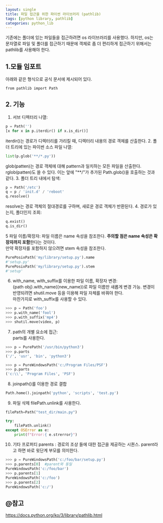 ```yaml
---
layout: single
title: 파일 접근을 위한 파이썬 라이브러리 (pathlib)
tags: [python library, pathlib]
categories: python_lib
---
```

기존에는 폴더에 있는 파일들을 접근하려면 os 라이브러리를 사용했다. 하지만, os는 문자열로
파일 및 폴더를 접근하기 때문에 객체로 좀 더 편리하게 접근하기 위해서는 pathlib를 사용해야 한다.

## 1.모듈 임포트
아래와 같은 형식으로 공식 문서에 제시되어 있다.
```
from pathlib import Path
```
## 2. 기능
1. 서브 디렉터리 나열:
```python
p = Path('')
[x for x in p.iterdir() if x.is_dir()]
```
iterdir()는 경로가 디렉터리를 가리킬 때, 디렉터리 내용의 경로 객체를 산출한다.
2. 폴더 트리에 있는 파이썬 소스 파일 나열:
```python
list(p.glob('**/*.py'))
```
glob(patten)는 경로 객체에 대해 pattern과 일치하는 모든 파일을 산출한다.   
rglob(patten)도 쓸 수 있다. 이는 앞에 "**/"가 추가된 Path.glob()을 호출하는 것과 같다.
3. 폴더 트리 내에서 탐색:
```python
p = Path('/etc')
q = p / 'init.d' / 'reboot'
q.resolve()
```
resolve는 경로 객체의 절대경로를 구하며, 새로운 경로 객체가 반환된다.
4. 경로가 있는지, 폴더인지 조회:
```python
q.exist()
q.is_dir()
```
5 파일 이름/확장자: 
파일 이름은 name 속성을 참조한다. **주의할 점은 name 속성은 확장자까지 포함**한다는 것이다.   
만약 확장자를 포함하지 않으려면 stem 속성을 참조한다.
```python
PurePosixPath('my/library/setup.py').name
#'setup.py'
PurePosixPath('my/library/setup.py').stem
#'setup'

```

6. with_name, with_suffix를 이용한 파일 이름, 확장자 변경:  
{path obj}.with_name({new_name})로 파일 이름만 새롭게 변경 가능. 변경이 반영되려면 shutil.move 등을 이용해 파일 자체를 바꿔야 한다.  
마찬가지로 with_suffix를 사용할 수 있다.

```python
>>> p = Path('foo')
>>> p.with_name('fool')
>>> p.with_suffix('mp4')
>>> shutil.move(video, p)
```

7. path의 개별 요소에 접근:  
parts를 사용한다.
```python
>>> p = PurePath('/usr/bin/python3')
>>> p.parts
('/', 'usr', 'bin', 'python3')

>>> p = PureWindowsPath('c:/Program Files/PSF')
>>> p.parts
('c:\\', 'Program Files', 'PSF')
```  

8. joinpath()를 이용한 경로 결합
```python
Path.home().joinpath('python', 'scripts', 'test.py')
```

9. 파일 삭제
filePath.unlink를 사용한다.
```python
filePath=Path("test_dir/main.py")

try:
    filePath.unlink()
except OSError as e:
    print(f"Error:{ e.strerror}")
```
10. 기타 프로퍼티
parents : 경로의 조상 들에 대한 접근을 제공하는 시퀀스. parent라고 하면 바로 윗단계 부모를 의미한다. 
```python
>>> p = PureWindowsPath('c:/foo/bar/setup.py')
>>> p.parents[0]  #parent와 동일
PureWindowsPath('c:/foo/bar')
>>> p.parents[1]
PureWindowsPath('c:/foo')
>>> p.parents[2]
PureWindowsPath('c:/')

```
## @참고
https://docs.python.org/ko/3/library/pathlib.html